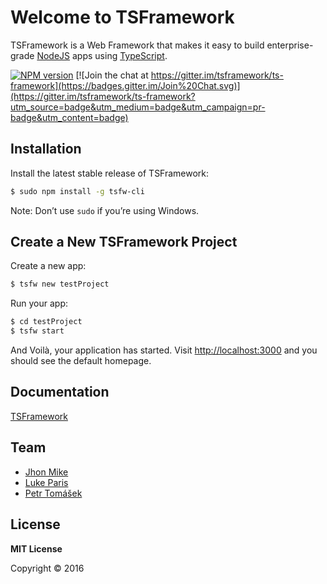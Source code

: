 # Welcome to TSFramework

TSFramework is a Web Framework that makes it easy to build enterprise-grade [NodeJS](http://nodejs.org) apps using [TypeScript](http://www.typescriptlang.org).

[![NPM version](https://badge.fury.io/js/ts-framework.svg)](http://badge.fury.io/js/ts-framework)
[![Join the chat at https://gitter.im/tsframework/ts-framework](https://badges.gitter.im/Join%20Chat.svg)](https://gitter.im/tsframework/ts-framework?utm_source=badge&utm_medium=badge&utm_campaign=pr-badge&utm_content=badge)

## Installation

Install the latest stable release of TSFramework:

```sh
$ sudo npm install -g tsfw-cli
```

Note: Don’t use `sudo` if you’re using Windows.

## Create a New TSFramework Project

Create a new app:

```sh
$ tsfw new testProject
```

Run your app:

```sh
$ cd testProject
$ tsfw start
```

And Voilà, your application has started. Visit [http://localhost:3000](http://localhost:3000) and you should see the default homepage.

## Documentation

<a href="http://tsframework.github.io/documentation" target="_blank">TSFramework</a>

## Team
* [Jhon Mike](https://github.com/jhonmike)
* [Luke Paris](https://github.com/Paradoxis)
* [Petr Tomášek](https://github.com/petrck)

## License

**MIT License**

Copyright © 2016
